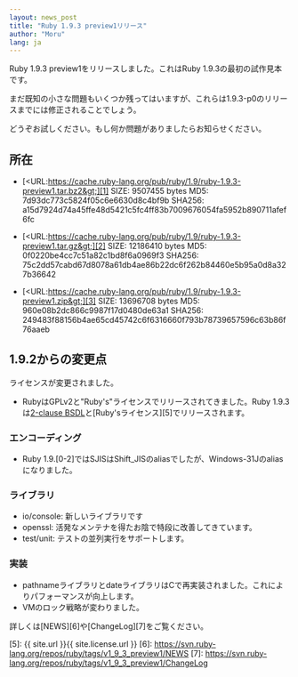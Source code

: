 ```yaml
---
layout: news_post
title: "Ruby 1.9.3 preview1リリース"
author: "Moru"
lang: ja
---
```


Ruby 1.9.3 preview1をリリースしました。これはRuby 1.9.3の最初の試作見本 です。

まだ既知の小さな問題もいくつか残ってはいますが、これらは1.9.3-p0のリリー スまでには修正されることでしょう。

どうぞお試しください。もし何か問題がありましたらお知らせください。

## 所在

* [&lt;URL:https://cache.ruby-lang.org/pub/ruby/1.9/ruby-1.9.3-preview1.tar.bz2&gt;][1]
  SIZE: 9507455 bytes
  MD5: 7d93dc773c5824f05c6e6630d8c4bf9b
  SHA256: a15d7924d74a45ffe48d5421c5fc4ff83b7009676054fa5952b890711afef6fc

* [&lt;URL:https://cache.ruby-lang.org/pub/ruby/1.9/ruby-1.9.3-preview1.tar.gz&gt;][2]
  SIZE: 12186410 bytes
  MD5: 0f0220be4cc7c51a82c1bd8f6a0969f3
  SHA256: 75c2dd57cabd67d8078a61db4ae86b22dc6f262b84460e5b95a0d8a327b36642

* [&lt;URL:https://cache.ruby-lang.org/pub/ruby/1.9/ruby-1.9.3-preview1.zip&gt;][3]
  SIZE: 13696708 bytes
  MD5: 960e08b2dc866c9987f17d0480de63a1
  SHA256: 249483f88156b4ae65cd45742c6f6316660f793b78739657596c63b86f76aaeb

## 1.9.2からの変更点

ライセンスが変更されました。

* RubyはGPLv2と\"Ruby\'s\"ライセンスでリリースされてきました。Ruby 1.9.3は[2-clause
  BSDL][4]と[Ruby\'sライセンス][5]でリリースされます。

### エンコーディング

* Ruby 1.9.\[0-2\]ではSJISはShift\_JISのaliasでしたが、Windows-31Jのaliasになりました。

### ライブラリ

* io/console: 新しいライブラリです
* openssl: 活発なメンテナを得たお陰で特段に改善してきています。
* test/unit: テストの並列実行をサポートします。

### 実装

* pathnameライブラリとdateライブラリはCで再実装されました。これによりパフォーマンスが向上します。
* VMのロック戦略が変わりました。

詳しくは[NEWS][6]や[ChangeLog][7]をご覧ください。



[1]: https://cache.ruby-lang.org/pub/ruby/1.9/ruby-1.9.3-preview1.tar.bz2
[2]: https://cache.ruby-lang.org/pub/ruby/1.9/ruby-1.9.3-preview1.tar.gz
[3]: https://cache.ruby-lang.org/pub/ruby/1.9/ruby-1.9.3-preview1.zip
[4]: http://en.wikipedia.org/wiki/BSD_licenses#2-clause_license_.28.22Simplified_BSD_License.22_or_.22FreeBSD_License.22.29
[5]: {{ site.url }}{{ site.license.url }}
[6]: https://svn.ruby-lang.org/repos/ruby/tags/v1_9_3_preview1/NEWS
[7]: https://svn.ruby-lang.org/repos/ruby/tags/v1_9_3_preview1/ChangeLog
